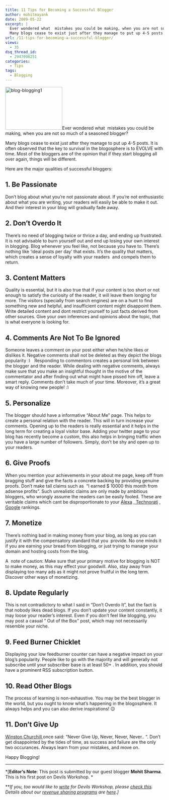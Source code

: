 ```yaml
---
title: 11 Tips for Becoming a Successful Blogger
author: mohitmayank
date: 2009-05-22
excerpt: |
  Ever wondered what  mistakes you could be making, when you are not so much of a seasoned blogger?
  Many blogs cease to exist just after they manage to put up 4-5 posts. It is often observed that the key to survival in the blogosphere is to EVOLVE with time. Most of the bloggers are of the opinion that if they start blogging all over again, things will be different.
url: /11-tips-for-becoming-a-successful-blogger/
views:
  - 35
dsq_thread_id:
  - 2947098251
categories:
  - Tips
tags:
  - Blogging
---
```

<img class="alignright size-full wp-image-9142" src="http://cdn.devilsworkshop.org/files/2009/05/blog-blogging1.jpg" alt="blog-blogging1" width="181" height="136" />Ever wondered what  mistakes you could be making, when you are not so much of a seasoned blogger?

Many blogs cease to exist just after they manage to put up 4-5 posts. It is often observed that the key to survival in the blogosphere is to EVOLVE with time. Most of the bloggers are of the opinion that if they start blogging all over again, things will be different.

Here are the major qualities of successful bloggers:

## **1. Be Passionate**

Don&#8217;t blog about what you&#8217;re not passionate about. If you&#8217;re not enthusiastic about what you are writing, your readers will easily be able to make it out. And their interest in your blog will gradually fade away.

## 2. Don&#8217;t Overdo It

There&#8217;s no need of blogging twice or thrice a day, and ending up frustrated. It is not advisable to burn yourself out and end up losing your own interest in blogging. Blog whenever you feel like, not because you have to. There&#8217;s nothing like &#8216;ideal posts per day&#8217; that exists. It&#8217;s the quality that matters, which creates a sense of loyalty with your readers  and compels them to return.

## 3. Content Matters

Quality is essential, but it is also true that if your content is too short or not enough to satisfy the curiosity of the reader, it will leave them longing for more. The visitors (specially from search engines) are on a hunt to find something new and helpful, and insufficient content might disappoint them. Write detailed content and dont restrict yourself to just facts derived from other sources. Give your own inferences and opinions about the topic, that is what everyone is looking for.

## 4. Comments Are Not To Be Ignored

Someone leaves a comment on your post either when he/she likes or dislikes it. Negative comments shall not be deleted as they depict the blogs popularity <img src="http://devilsworkshop.org/wp-includes/images/smilies/simple-smile.png" alt=":)" class="wp-smiley" style="height: 1em; max-height: 1em;" />  Responding to commentors creates a personal link between the blogger and the reader. While dealing with negative comments, always make sure that you make an insightful thought in the motive of the commentator and after finding out what might have pissed him off, leave a smart reply. Comments don&#8217;t take much of your time. Moreover, it&#8217;s a great way of knowing new people! <img src="http://devilsworkshop.org/wp-includes/images/smilies/simple-smile.png" alt=":)" class="wp-smiley" style="height: 1em; max-height: 1em;" />

## 5. Personalize

The blogger should have a informative &#8220;About Me&#8221; page. This helps to create a personal relation with the reader. This will in turn increase your comments. Opening up to the readers is really essential and it helps in the long term for creating a loyal visitor base. Adding your twitter page to your blog has recently become a custom, this also helps in bringing traffic when you have a large number of followers. Simply, don&#8217;t be shy and open up to your readers.

## 6. Give Proofs

When you mention your achievements in your about me page, keep off from bragging stuff and give the facts a concrete backing by providing genuine proofs. Don&#8217;t make tall claims such as  &#8220;I earned $ 10000 this month from adsense profits&#8221;. Such unrealistic claims are only made by ambitious bloggers, who wrongly assume the readers can be easily fooled. These are veritable claims which cant be disproportionate to your <a href="http://www.alexa.com" onclick="_gaq.push(['_trackEvent', 'outbound-article', 'http://www.alexa.com', 'Alexa']);" target="_blank">Alexa</a> ,<a href="http://www.technorati.com" onclick="_gaq.push(['_trackEvent', 'outbound-article', 'http://www.technorati.com', ' Technorati']);" > Technorati</a> , <a href="http://pr.blogflux.com/index2.php" onclick="_gaq.push(['_trackEvent', 'outbound-article', 'http://pr.blogflux.com/index2.php', 'Google']);" target="_blank">Google</a> rankings.

## 7. Monetize

There&#8217;s nothing bad in making money from your blog, as long as you can justify it with the compensatory standard that you  provide. No one minds it if you are earning your bread from blogging, or just trying to manage your domain and hosting costs from the blog.

A  note of caution: Make sure that your primary motive for blogging is NOT to make money, as this may effect your goodwill. Also, stay away from displaying too many ads as it might not prove fruitful in the long term. Discover other ways of monetizing.

## 8. Update Regularly

This is not contradictory to what I said in &#8220;Don&#8217;t Overdo It&#8221;, but the fact is that nobody likes dead blogs. If you don&#8217;t update your content constantly, it may loose your reader&#8217;s interest. Even if you don&#8217;t feel like blogging, you may post a casual &#8221; Out of the Box&#8221; post, which may not necessarily resemble your niche.

## 9. Feed Burner Chicklet

Displaying your low feedburner counter can have a negative impact on your blog&#8217;s popularity. People like to go with the majority and will generally not subscribe until your subscriber base is at least 50+ . In addition, you should have a prominent RSS subscription button.

## 10. Read Other Blogs

The process of learning is non-exhaustive. You may be the best blogger in the world, but you ought to know what&#8217;s happening in the blogosphere. It always helps and you can also derive inspirations! 😉

## 11. Don&#8217;t Give Up

<a href="http://http://www.winstonchurchill.org/i4a/pages/index.cfm?pageid=423" onclick="_gaq.push(['_trackEvent', 'outbound-article', 'http://http://www.winstonchurchill.org/i4a/pages/index.cfm?pageid=423', 'Winston Churchill ']);" target="_blank">Winston Churchill </a>once said: &#8220;Never Give Up, Never, Never, Never.. &#8220;. Don&#8217;t get disappointed by the tides of time, as success and failure are the only two occurances. Always learn from your mistakes, and move on.

Happy Blogging!

* * *

*[**Editor&#8217;s Note**: This post is submitted by our guest blogger **Mohit Sharma**. This is his first post on Devils Workshop. *</p> 

***If you, too would like to [write][1] for Devils Workshop, please [check this][1]. Details about our [revenue sharing programs][1] are [here][1].]*

 [1]: http://devilsworkshop.org/join-dw/

